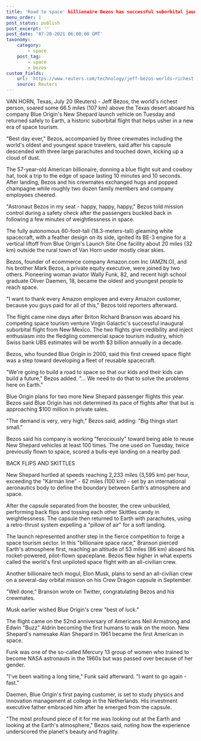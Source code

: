 ```yaml
--- 
title: 'Road to space' billionaire Bezos has successful suborbital jaunt
menu_order: 1 
post_status: publish 
post_excerpt: ''
post_date: '07-20-2021 06:00:00 GMT'
taxonomy: 
    category: 
        - space 
    post_tag: 
        - space 
        - bezos  
custom_fields: 
    url: 'https://www.reuters.com/technology/jeff-bezos-worlds-richest-man-set-inaugural-space-voyage-2021-07-20/'
    source: Reuters 
--- 
```


VAN HORN, Texas, July 20 (Reuters) - Jeff Bezos, the world's richest person, soared some 66.5 miles (107 km) above the Texas desert aboard his company Blue Origin's New Shepard launch vehicle on Tuesday and returned safely to Earth, a historic suborbital flight that helps usher in a new era of space tourism.

"Best day ever," Bezos, accompanied by three crewmates including the world's oldest and youngest space travelers, said after his capsule descended with three large parachutes and touched down, kicking up a cloud of dust.

The 57-year-old American billionaire, donning a blue flight suit and cowboy hat, took a trip to the edge of space lasting 10 minutes and 10 seconds. After landing, Bezos and his crewmates exchanged hugs and popped champagne while roughly two dozen family members and company employees cheered.

"Astronaut Bezos in my seat - happy, happy, happy," Bezos told mission control during a safety check after the passengers buckled back in following a few minutes of weightlessness in space.

The fully autonomous 60-foot-tall (18.3-meters-tall) gleaming white spacecraft, with a feather design on its side, ignited its BE-3 engine for a vertical liftoff from Blue Origin's Launch Site One facility about 20 miles (32 km) outside the rural town of Van Horn under mostly clear skies.

Bezos, founder of ecommerce company Amazon.com Inc (AMZN.O), and his brother Mark Bezos, a private equity executive, were joined by two others. Pioneering woman aviator Wally Funk, 82, and recent high school graduate Oliver Daemen, 18, became the oldest and youngest people to reach space.

"I want to thank every Amazon employee and every Amazon customer, because you guys paid for all of this," Bezos told reporters afterward.

The flight came nine days after Briton Richard Branson was aboard his competing space tourism venture Virgin Galactic's successful inaugural suborbital flight from New Mexico. The two flights give credibility and inject enthusiasm into the fledgling commercial space tourism industry, which Swiss bank UBS estimates will be worth $3 billion annually in a decade.

Bezos, who founded Blue Origin in 2000, said this first crewed space flight was a step toward developing a fleet of reusable spacecraft.

"We're going to build a road to space so that our kids and their kids can build a future," Bezos added. "... We need to do that to solve the problems here on Earth."

Blue Origin plans for two more New Shepard passenger flights this year. Bezos said Blue Origin has not determined its pace of flights after that but is approaching $100 million in private sales.

"The demand is very, very high," Bezos said, adding: "Big things start small."

Bezos said his company is working "ferociously" toward being able to reuse New Shepard vehicles at least 100 times. The one used on Tuesday, twice previously flown to space, scored a bulls-eye landing on a nearby pad.

BACK FLIPS AND SKITTLES

New Shepard hurtled at speeds reaching 2,233 miles (3,595 km) per hour, exceeding the "Kármán line" - 62 miles (100 km) - set by an international aeronautics body to define the boundary between Earth's atmosphere and space.

After the capsule separated from the booster, the crew unbuckled, performing back flips and tossing each other Skittles candy in weightlessness. The capsule then returned to Earth with parachutes, using a retro-thrust system expelling a "pillow of air" for a soft landing.

The launch represented another step in the fierce competition to forge a space tourism sector. In this "billionaire space race," Branson pierced Earth's atmosphere first, reaching an altitude of 53 miles (86 km) aboard his rocket-powered, pilot-flown spaceplane. Bezos flew higher in what experts called the world's first unpiloted space flight with an all-civilian crew.

Another billionaire tech mogul, Elon Musk, plans to send an all-civilian crew on a several-day orbital mission on his Crew Dragon capsule in September.

"Well done," Branson wrote on Twitter, congratulating Bezos and his crewmates.

Musk earlier wished Blue Origin's crew "best of luck."

The flight came on the 52nd anniversary of Americans Neil Armstrong and Edwin "Buzz" Aldrin becoming the first humans to walk on the moon. New Shepard's namesake Alan Shepard in 1961 became the first American in space.

Funk was one of the so-called Mercury 13 group of women who trained to become NASA astronauts in the 1960s but was passed over because of her gender.

"I've been waiting a long time," Funk said afterward. "I want to go again - fast."

Daemen, Blue Origin's first paying customer, is set to study physics and innovation management at college in the Netherlands. His investment executive father embraced him after he emerged from the capsule.

"The most profound piece of it for me was looking out at the Earth and looking at the Earth's atmosphere," Bezos said, noting how the experience underscored the planet's beauty and fragility.
